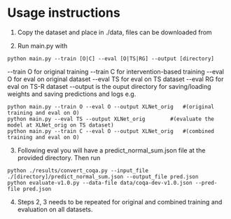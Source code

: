 # Usage instructions

1) Copy the dataset and place in ./data, files can be downloaded from 

2) Run main.py with
```
python main.py --train [O|C] --eval [O|TS|RG] --output [directory]
```

--train O for original training
--train C for intervention-based training
--eval O for eval on original dataset
--eval TS for eval on TS dataset
--eval RG for eval on TS-R dataset
--output is the ouput directory for saving/loading weights and saving predictions and logs
e.g.

```
python main.py --train O --eval O --output XLNet_orig 	#(original training and eval on O)
python main.py --eval TS --output XLNet_orig 		#(evaluate the model at XLNet_orig on TS dataset)
python main.py --train C --eval O --output XLNet_orig 	#(combined training and eval on O)
```

3) Following eval you will have a predict_normal_sum.json file at the provided directory. Then run

```
python ./results/convert_coqa.py --input_file ./[directory]/predict_normal_sum.json --output_file pred.json
python evaluate-v1.0.py --data-file data/coqa-dev-v1.0.json --pred-file pred.json
```

4) Steps 2, 3 needs to be repeated for original and combined training and evaluation on all datasets.
